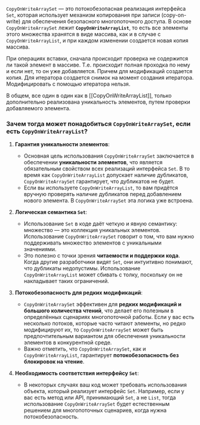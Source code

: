 `CopyOnWriteArraySet` — это потокобезопасная реализация интерфейса `Set`, которая использует механизм копирования при записи (copy-on-write) для обеспечения безопасного многопоточного доступа. В основе `CopyOnWriteArraySet` лежит **`CopyOnWriteArrayList`**, то есть все элементы этого множества хранятся в виде массива, как и в случае с `CopyOnWriteArrayList`, и при каждом изменении создается новая копия массива.

При операциях вставки, сначала происходит проверка не содержится ли такой элемент в массиве. Т.е. происходит полная проходка по нему и если нет, то он уже добавляется. Причем для модификаций создается копия. Для итератора создается снимок на момент создания итератора. Модифицировать с помощью итератора нельзя. 

В общем, все один в один как в [[CopyOnWriteArrayList]], только дополнительно реализована уникальность элементов, путем проверки добавляемого элемента.

### Зачем тогда может понадобиться `CopyOnWriteArraySet`, если есть `CopyOnWriteArrayList`?

1. **Гарантия уникальности элементов**:
    
    - Основная цель использования `CopyOnWriteArraySet` заключается в обеспечении **уникальности элементов**, что является обязательным свойством всех реализаций интерфейса `Set`. В то время как `CopyOnWriteArrayList` допускает наличие дубликатов, `CopyOnWriteArraySet` гарантирует, что дубликатов не будет.
    - Если вы используете `CopyOnWriteArrayList`, то вам придётся вручную проверять наличие дубликатов перед добавлением нового элемента. В `CopyOnWriteArraySet` эта логика уже встроена.
2. **Логическая семантика `Set`**:
    
    - Использование `Set` в коде даёт четкую и явную семантику: множество — это коллекция уникальных элементов. Использование `CopyOnWriteArraySet` говорит о том, что вам нужно поддерживать множество элементов с уникальными значениями.
    - Это полезно с точки зрения **читаемости и поддержки кода**. Когда другие разработчики видят `Set`, они интуитивно понимают, что дубликаты недопустимы. Использование `CopyOnWriteArrayList` может сбивать с толку, поскольку он не накладывает таких ограничений.
3. **Потокобезопасность для редких модификаций**:
    
    - `CopyOnWriteArraySet` эффективен для **редких модификаций и большого количества чтений**, что делает его полезным в определённых сценариях многопоточной работы. Если у вас есть несколько потоков, которые часто читают элементы, но редко модифицируют их, то `CopyOnWriteArraySet` может быть предпочтительным вариантом для обеспечения уникальности элементов в конкурентной среде.
    - Важно отметить, что `CopyOnWriteArraySet`, как и `CopyOnWriteArrayList`, гарантирует **потокобезопасность без блокировок на чтение**.
4. **Необходимость соответствия интерфейсу `Set`**:
    
    - В некоторых случаях ваш код может требовать использования объекта, который реализует интерфейс `Set`. Например, если у вас есть метод или API, принимающий `Set`, а не `List`, тогда использование `CopyOnWriteArraySet` будет естественным решением для многопоточных сценариев, когда нужна потокобезопасность.

